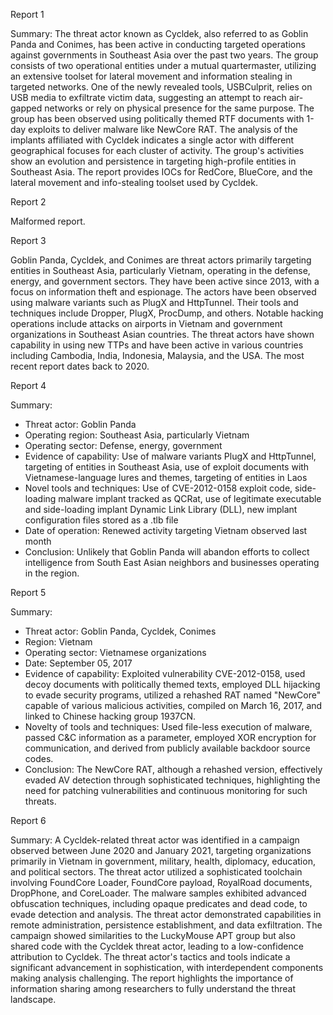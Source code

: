 
Report 1

Summary:
The threat actor known as Cycldek, also referred to as Goblin Panda and Conimes, has been active in conducting targeted operations against governments in Southeast Asia over the past two years. The group consists of two operational entities under a mutual quartermaster, utilizing an extensive toolset for lateral movement and information stealing in targeted networks. One of the newly revealed tools, USBCulprit, relies on USB media to exfiltrate victim data, suggesting an attempt to reach air-gapped networks or rely on physical presence for the same purpose. The group has been observed using politically themed RTF documents with 1-day exploits to deliver malware like NewCore RAT. The analysis of the implants affiliated with Cycldek indicates a single actor with different geographical focuses for each cluster of activity. The group's activities show an evolution and persistence in targeting high-profile entities in Southeast Asia. The report provides IOCs for RedCore, BlueCore, and the lateral movement and info-stealing toolset used by Cycldek.





Report 2

Malformed report.





Report 3

Goblin Panda, Cycldek, and Conimes are threat actors primarily targeting entities in Southeast Asia, particularly Vietnam, operating in the defense, energy, and government sectors. They have been active since 2013, with a focus on information theft and espionage. The actors have been observed using malware variants such as PlugX and HttpTunnel. Their tools and techniques include Dropper, PlugX, ProcDump, and others. Notable hacking operations include attacks on airports in Vietnam and government organizations in Southeast Asian countries. The threat actors have shown capability in using new TTPs and have been active in various countries including Cambodia, India, Indonesia, Malaysia, and the USA. The most recent report dates back to 2020.





Report 4

Summary:
- Threat actor: Goblin Panda
- Operating region: Southeast Asia, particularly Vietnam
- Operating sector: Defense, energy, government
- Evidence of capability: Use of malware variants PlugX and HttpTunnel, targeting of entities in Southeast Asia, use of exploit documents with Vietnamese-language lures and themes, targeting of entities in Laos
- Novel tools and techniques: Use of CVE-2012-0158 exploit code, side-loading malware implant tracked as QCRat, use of legitimate executable and side-loading implant Dynamic Link Library (DLL), new implant configuration files stored as a .tlb file
- Date of operation: Renewed activity targeting Vietnam observed last month
- Conclusion: Unlikely that Goblin Panda will abandon efforts to collect intelligence from South East Asian neighbors and businesses operating in the region.





Report 5

Summary:
- Threat actor: Goblin Panda, Cycldek, Conimes
- Region: Vietnam
- Operating sector: Vietnamese organizations
- Date: September 05, 2017
- Evidence of capability: Exploited vulnerability CVE-2012-0158, used decoy documents with politically themed texts, employed DLL hijacking to evade security programs, utilized a rehashed RAT named "NewCore" capable of various malicious activities, compiled on March 16, 2017, and linked to Chinese hacking group 1937CN.
- Novelty of tools and techniques: Used file-less execution of malware, passed C&C information as a parameter, employed XOR encryption for communication, and derived from publicly available backdoor source codes.
- Conclusion: The NewCore RAT, although a rehashed version, effectively evaded AV detection through sophisticated techniques, highlighting the need for patching vulnerabilities and continuous monitoring for such threats.





Report 6

Summary:
A Cycldek-related threat actor was identified in a campaign observed between June 2020 and January 2021, targeting organizations primarily in Vietnam in government, military, health, diplomacy, education, and political sectors. The threat actor utilized a sophisticated toolchain involving FoundCore Loader, FoundCore payload, RoyalRoad documents, DropPhone, and CoreLoader. The malware samples exhibited advanced obfuscation techniques, including opaque predicates and dead code, to evade detection and analysis. The threat actor demonstrated capabilities in remote administration, persistence establishment, and data exfiltration. The campaign showed similarities to the LuckyMouse APT group but also shared code with the Cycldek threat actor, leading to a low-confidence attribution to Cycldek. The threat actor's tactics and tools indicate a significant advancement in sophistication, with interdependent components making analysis challenging. The report highlights the importance of information sharing among researchers to fully understand the threat landscape.


